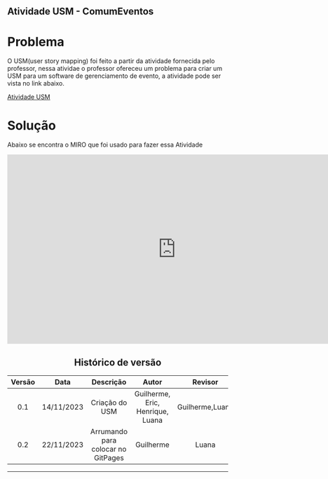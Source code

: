 ## Atividade USM - ComumEventos

# Problema

O USM(user story mapping) foi feito a partir da atividade fornecida pelo professor, nessa atividae o professor ofereceu um problema para criar um USM para um software de gerenciamento de evento, a atividade pode ser vista no link abaixo.

[Atividade USM](../assets/Exercicio_de_Construcao_de_Backlog_de_Produto_usando_USM.pdf)

# Solução

Abaixo se encontra o MIRO que foi usado para fazer essa Atividade
 <center>

<iframe width="768" height="432" src="https://miro.com/app/live-embed/uXjVNOFW0iE=/?moveToViewport=-460,941,9617,4874&embedId=873299155295" frameborder="0" scrolling="no" allow="fullscreen; clipboard-read; clipboard-write" allowfullscreen></iframe>

<center>




## Histórico de versão

| Versão |    Data    |      Descrição       |  Autor  | Revisor |
| :----: | :--------: | :------------------: | :-----: | :-----: |
|  0.1   | 14/11/2023 | Criação do USM | Guilherme, Eric, Henrique, Luana |  Guilherme,Luana |
|  0.2   | 22/11/2023 | Arrumando para colocar no GitPages | Guilherme | Luana |


---
